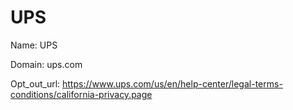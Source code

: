 # UPS

Name: UPS

Domain: ups.com

Opt_out_url: https://www.ups.com/us/en/help-center/legal-terms-conditions/california-privacy.page
